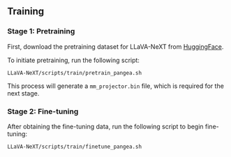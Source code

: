 ## Training

### Stage 1: Pretraining

First, download the pretraining dataset for LLaVA-NeXT from [HuggingFace](https://huggingface.co/datasets/liuhaotian/LLaVA-Pretrain).

To initiate pretraining, run the following script:

```
LLaVA-NeXT/scripts/train/pretrain_pangea.sh
```

This process will generate a `mm_projector.bin` file, which is required for the next stage.

### Stage 2: Fine-tuning

After obtaining the fine-tuning data, run the following script to begin fine-tuning:

```
LLaVA-NeXT/scripts/train/finetune_pangea.sh
```